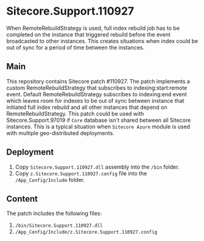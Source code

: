 # Sitecore.Support.110927
When RemoteRebuildStrategy is used, full index rebuild job has to be completed on the instance that triggered rebuild before the event broadcasted to other instances. This creates situations when index could be out of sync for a period of time between the instances. 

## Main

This repository contains Sitecore patch #110927. The patch implements a custom RemoteRebuildStrategy that subscribes to indexing:start:remote event. Default RemoteRebuildStrategy subscribes to indexing:end event which leaves room for indexes to be out of sync between instance that initiated full index rebuild and all other instances that depend on RemoteRebuildStrategy.
This patch could be used with Sitecore.Support.97019 if `Core` database isn't shared between all Sitecore instances. This is a typical situation when `Sitecore Azure` module is used with multiple geo-distributed deployments.

## Deployment

1. Copy `Sitecore.Support.110927.dll` assembly into the `/bin` folder.
2. Copy `z.Sitecore.Support.110927.config` file into the `/App_Config/Include` folder.

## Content

The patch includes the following files:

1. `/bin/Sitecore.Support.110927.dll`
2. `/App_Config/Include/z.Sitecore.Support.110927.config`
